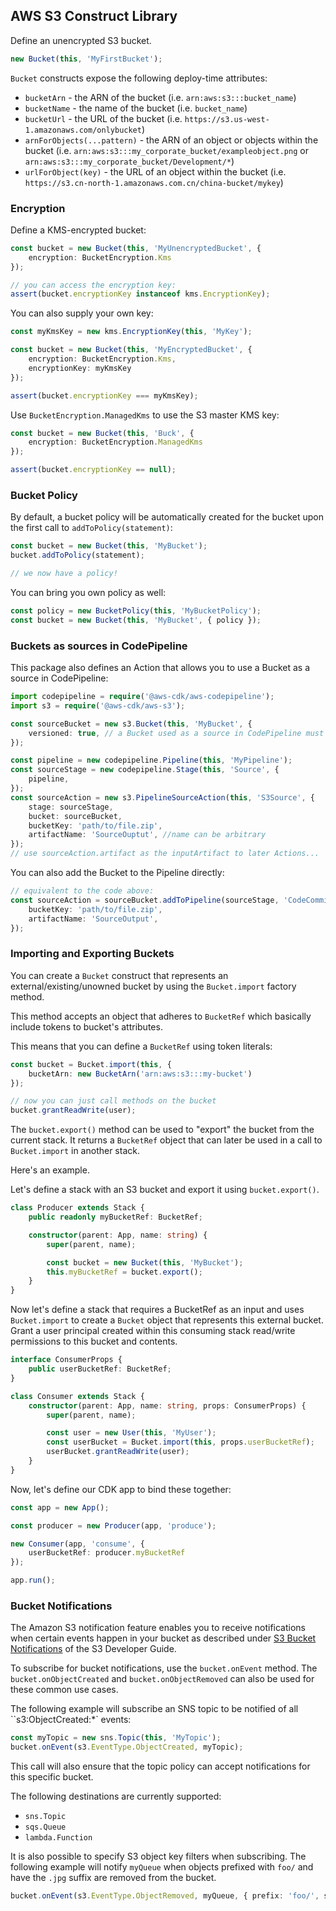 ## AWS S3 Construct Library

Define an unencrypted S3 bucket.

```ts
new Bucket(this, 'MyFirstBucket');
```

`Bucket` constructs expose the following deploy-time attributes:

 * `bucketArn` - the ARN of the bucket (i.e. `arn:aws:s3:::bucket_name`)
 * `bucketName` - the name of the bucket (i.e. `bucket_name`)
 * `bucketUrl` - the URL of the bucket (i.e.
   `https://s3.us-west-1.amazonaws.com/onlybucket`)
 * `arnForObjects(...pattern)` - the ARN of an object or objects within the
   bucket (i.e.
   `arn:aws:s3:::my_corporate_bucket/exampleobject.png` or
   `arn:aws:s3:::my_corporate_bucket/Development/*`)
 * `urlForObject(key)` - the URL of an object within the bucket (i.e.
   `https://s3.cn-north-1.amazonaws.com.cn/china-bucket/mykey`)

### Encryption

Define a KMS-encrypted bucket:

```ts
const bucket = new Bucket(this, 'MyUnencryptedBucket', {
    encryption: BucketEncryption.Kms
});

// you can access the encryption key:
assert(bucket.encryptionKey instanceof kms.EncryptionKey);
```

You can also supply your own key:

```ts
const myKmsKey = new kms.EncryptionKey(this, 'MyKey');

const bucket = new Bucket(this, 'MyEncryptedBucket', {
    encryption: BucketEncryption.Kms,
    encryptionKey: myKmsKey
});

assert(bucket.encryptionKey === myKmsKey);
```

Use `BucketEncryption.ManagedKms` to use the S3 master KMS key:

```ts
const bucket = new Bucket(this, 'Buck', {
    encryption: BucketEncryption.ManagedKms
});

assert(bucket.encryptionKey == null);
```

### Bucket Policy

By default, a bucket policy will be automatically created for the bucket upon the first call to `addToPolicy(statement)`:

```ts
const bucket = new Bucket(this, 'MyBucket');
bucket.addToPolicy(statement);

// we now have a policy!
```

You can bring you own policy as well:

```ts
const policy = new BucketPolicy(this, 'MyBucketPolicy');
const bucket = new Bucket(this, 'MyBucket', { policy });
```

### Buckets as sources in CodePipeline

This package also defines an Action that allows you to use a
Bucket as a source in CodePipeline:

```ts
import codepipeline = require('@aws-cdk/aws-codepipeline');
import s3 = require('@aws-cdk/aws-s3');

const sourceBucket = new s3.Bucket(this, 'MyBucket', {
    versioned: true, // a Bucket used as a source in CodePipeline must be versioned
});

const pipeline = new codepipeline.Pipeline(this, 'MyPipeline');
const sourceStage = new codepipeline.Stage(this, 'Source', {
    pipeline,
});
const sourceAction = new s3.PipelineSourceAction(this, 'S3Source', {
    stage: sourceStage,
    bucket: sourceBucket,
    bucketKey: 'path/to/file.zip',
    artifactName: 'SourceOuptut', //name can be arbitrary
});
// use sourceAction.artifact as the inputArtifact to later Actions...
```

You can also add the Bucket to the Pipeline directly:

```ts
// equivalent to the code above:
const sourceAction = sourceBucket.addToPipeline(sourceStage, 'CodeCommit', {
    bucketKey: 'path/to/file.zip',
    artifactName: 'SourceOutput',
});
```

### Importing and Exporting Buckets

You can create a `Bucket` construct that represents an external/existing/unowned bucket by using the `Bucket.import` factory method.

This method accepts an object that adheres to `BucketRef` which basically include tokens to bucket's attributes.

This means that you can define a `BucketRef` using token literals:

```ts
const bucket = Bucket.import(this, {
    bucketArn: new BucketArn('arn:aws:s3:::my-bucket')
});

// now you can just call methods on the bucket
bucket.grantReadWrite(user);
```

The `bucket.export()` method can be used to "export" the bucket from the current stack. It returns a `BucketRef` object that can later be used in a call to `Bucket.import` in another stack.

Here's an example.

Let's define a stack with an S3 bucket and export it using `bucket.export()`.

```ts
class Producer extends Stack {
    public readonly myBucketRef: BucketRef;

    constructor(parent: App, name: string) {
        super(parent, name);

        const bucket = new Bucket(this, 'MyBucket');
        this.myBucketRef = bucket.export();
    }
}
```

Now let's define a stack that requires a BucketRef as an input and uses
`Bucket.import` to create a `Bucket` object that represents this external
bucket. Grant a user principal created within this consuming stack read/write
permissions to this bucket and contents.

```ts
interface ConsumerProps {
    public userBucketRef: BucketRef;
}

class Consumer extends Stack {
    constructor(parent: App, name: string, props: ConsumerProps) {
        super(parent, name);

        const user = new User(this, 'MyUser');
        const userBucket = Bucket.import(this, props.userBucketRef);
        userBucket.grantReadWrite(user);
    }
}
```

Now, let's define our CDK app to bind these together:

```ts
const app = new App();

const producer = new Producer(app, 'produce');

new Consumer(app, 'consume', {
    userBucketRef: producer.myBucketRef
});

app.run();
```

### Bucket Notifications

The Amazon S3 notification feature enables you to receive notifications when
certain events happen in your bucket as described under [S3 Bucket
Notifications] of the S3 Developer Guide.

To subscribe for bucket notifications, use the `bucket.onEvent` method. The
`bucket.onObjectCreated` and `bucket.onObjectRemoved` can also be used for these
common use cases.

The following example will subscribe an SNS topic to be notified of all
``s3:ObjectCreated:*` events:

```ts
const myTopic = new sns.Topic(this, 'MyTopic');
bucket.onEvent(s3.EventType.ObjectCreated, myTopic);
```

This call will also ensure that the topic policy can accept notifications for
this specific bucket.

The following destinations are currently supported:

 * `sns.Topic`
 * `sqs.Queue`
 * `lambda.Function`

It is also possible to specify S3 object key filters when subscribing. The
following example will notify `myQueue` when objects prefixed with `foo/` and
have the `.jpg` suffix are removed from the bucket.

```ts
bucket.onEvent(s3.EventType.ObjectRemoved, myQueue, { prefix: 'foo/', suffix: '.jpg' });
```

[S3 Bucket Notifications]: https://docs.aws.amazon.com/AmazonS3/latest/dev/NotificationHowTo.html
